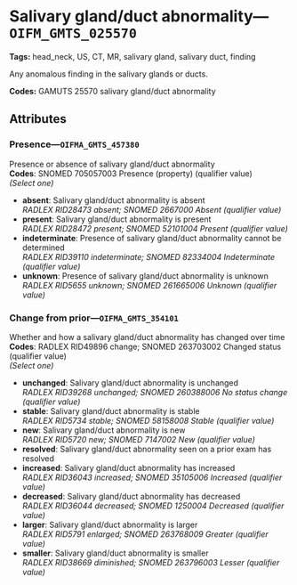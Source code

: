 # Salivary gland/duct abnormality—`OIFM_GMTS_025570`

**Tags:** head_neck, US, CT, MR, salivary gland, salivary duct, finding

Any anomalous finding in the salivary glands or ducts.

**Codes:** GAMUTS 25570 salivary gland/duct abnormality

## Attributes

### Presence—`OIFMA_GMTS_457380`

Presence or absence of salivary gland/duct abnormality  
**Codes**: SNOMED 705057003 Presence (property) (qualifier value)  
*(Select one)*

- **absent**: Salivary gland/duct abnormality is absent  
_RADLEX RID28473 absent; SNOMED 2667000 Absent (qualifier value)_
- **present**: Salivary gland/duct abnormality is present  
_RADLEX RID28472 present; SNOMED 52101004 Present (qualifier value)_
- **indeterminate**: Presence of salivary gland/duct abnormality cannot be determined  
_RADLEX RID39110 indeterminate; SNOMED 82334004 Indeterminate (qualifier value)_
- **unknown**: Presence of salivary gland/duct abnormality is unknown  
_RADLEX RID5655 unknown; SNOMED 261665006 Unknown (qualifier value)_

### Change from prior—`OIFMA_GMTS_354101`

Whether and how a salivary gland/duct abnormality has changed over time  
**Codes**: RADLEX RID49896 change; SNOMED 263703002 Changed status (qualifier value)  
*(Select one)*

- **unchanged**: Salivary gland/duct abnormality is unchanged  
_RADLEX RID39268 unchanged; SNOMED 260388006 No status change (qualifier value)_
- **stable**: Salivary gland/duct abnormality is stable  
_RADLEX RID5734 stable; SNOMED 58158008 Stable (qualifier value)_
- **new**: Salivary gland/duct abnormality is new  
_RADLEX RID5720 new; SNOMED 7147002 New (qualifier value)_
- **resolved**: Salivary gland/duct abnormality seen on a prior exam has resolved  
- **increased**: Salivary gland/duct abnormality has increased  
_RADLEX RID36043 increased; SNOMED 35105006 Increased (qualifier value)_
- **decreased**: Salivary gland/duct abnormality has decreased  
_RADLEX RID36044 decreased; SNOMED 1250004 Decreased (qualifier value)_
- **larger**: Salivary gland/duct abnormality is larger  
_RADLEX RID5791 enlarged; SNOMED 263768009 Greater (qualifier value)_
- **smaller**: Salivary gland/duct abnormality is smaller  
_RADLEX RID38669 diminished; SNOMED 263796003 Lesser (qualifier value)_